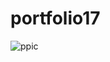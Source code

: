 # portfolio17
![ppic](https://github.com/Prithvirajg17/portfolio17/assets/148732155/423cdb86-21cb-426b-8cc1-69db9de51216)
